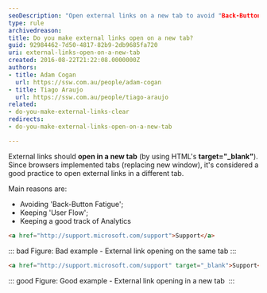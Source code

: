 ```yaml
---
seoDescription: "Open external links on a new tab to avoid "Back-Button Fatigue", maintain user flow and track analytics effectively."
type: rule
archivedreason: 
title: Do you make external links open on a new tab?
guid: 92984462-7d50-4817-82b9-2db9685fa720
uri: external-links-open-on-a-new-tab
created: 2016-08-22T21:22:08.0000000Z
authors:
- title: Adam Cogan
  url: https://ssw.com.au/people/adam-cogan
- title: Tiago Araujo
  url: https://ssw.com.au/people/tiago-araujo
related: 
- do-you-make-external-links-clear
redirects:
- do-you-make-external-links-open-on-a-new-tab

---
```


External links should  **open in a new tab** (by using HTML's **target="\_blank"**). Since browsers implemented tabs (replacing new window), it's considered a good practice to open external links in a different tab.

<!--endintro-->

Main reasons are:

* Avoiding 'Back-Button Fatigue';
* Keeping 'User Flow';
* Keeping a good track of Analytics

```html
<a href="http://support.microsoft.com/support">Support</a>
```
::: bad
Figure: Bad example - External link opening on the same tab
:::

```html
<a href="http://support.microsoft.com/support" target="_blank">Support</a>
```
::: good
Figure: Good example - External link opening in a new tab 
:::
